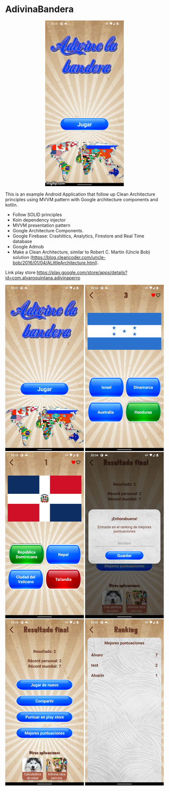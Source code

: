 # AdivinaBandera

<p align="center">
  <img src="https://github.com/AlvaroQ/AdivinaBandera/blob/main/capture/game.gif" width="250"> 
</p>
 
This is an example Android Application that follow up Clean Architecture principles using MVVM pattern with Google architecture components and kotlin.
 - Follow SOLID principles
 - Koin dependency injector
 - MVVM presentation pattern
 - Google Architecture Components.
 - Google Firebase: Crashlitics, Analytics, Firestore and Real Time database
 - Google Admob
 - Make a Clean Architecture, similar to Robert C. Martin (Uncle Bob) solution (https://blog.cleancoder.com/uncle-bob/2016/01/04/ALittleArchitecture.html).

Link play store
https://play.google.com/store/apps/details?id=com.alvaroquintana.adivinaperro

<p align="center">
 <img src="https://github.com/AlvaroQ/AdivinaBandera/blob/main/capture/ES_start.jpeg" width="250"> 
 <img src="https://github.com/AlvaroQ/AdivinaBandera/blob/main/capture/ES_game_ok.jpeg" width="250"> 
 <img src="https://github.com/AlvaroQ/AdivinaBandera/blob/main/capture/ES_game_wrong.jpeg" width="250"> 
 <img src="https://github.com/AlvaroQ/AdivinaBandera/blob/main/capture/ES_save_score.jpeg" width="250"> 
 <img src="https://github.com/AlvaroQ/AdivinaBandera/blob/main/capture/ES_result.jpeg" width="250"> 
 <img src="https://github.com/AlvaroQ/AdivinaBandera/blob/main/capture/ES_best_score.jpeg" width="250"> 
</p>
